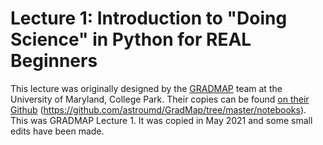 # Lecture 1: Introduction to \"Doing Science\" in Python for REAL Beginners

This lecture was originally designed by the [GRADMAP](https://www.umdgradmap.org/) team at the University of Maryland, College Park. Their copies can be found [on their Github](https://github.com/astroumd/GradMap/tree/master/notebooks) (https://github.com/astroumd/GradMap/tree/master/notebooks). This was GRADMAP Lecture 1. It was copied in May 2021 and some small edits have been made.
